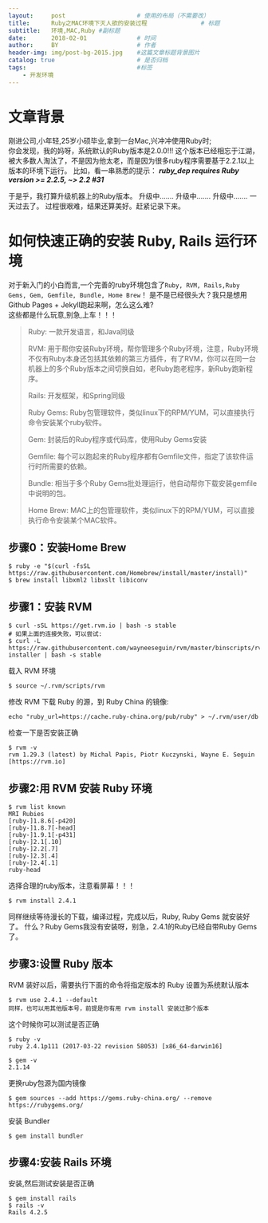 ```yaml
---
layout:     post                    # 使用的布局（不需要改）
title:      Ruby之MAC环境下灭人欲的安装过程               # 标题 
subtitle:   环境,MAC,Ruby #副标题
date:       2018-02-01              # 时间
author:     BY                      # 作者
header-img: img/post-bg-2015.jpg    #这篇文章标题背景图片
catalog: true                       # 是否归档
tags:                               #标签
    - 开发环境
---
```


# 文章背景
刚进公司,小年轻,25岁小硕毕业,拿到一台Mac,兴冲冲使用Ruby时;  
你会发现，我的妈呀，系统默认的Ruby版本是2.0.0!!!
这个版本已经相忘于江湖，被大多数人淘汰了，不是因为他太老，而是因为很多ruby程序需要基于2.2.1以上版本的环境下运行。
比如，看一串熟悉的提示：
***ruby_dep requires Ruby version >= 2.2.5, ~> 2.2 #31***

于是乎，我打算升级机器上的Ruby版本。
升级中.......
升级中.......
升级中.......
一天过去了。
过程很艰难，结果还算美好。赶紧记录下来。

# 如何快速正确的安装 Ruby, Rails 运行环境

对于新入门的小白而言,一个完善的ruby环境包含了`Ruby, RVM, Rails,Ruby Gems, Gem, Gemfile, Bundle, Home Brew`！
是不是已经很头大？我只是想用Github Pages + Jekyll跑起来啊，怎么这么难?  
这些都是什么玩意,别急,上车！！！

>Ruby: 一款开发语言，和Java同级  
>
>RVM: 用于帮你安装Ruby环境，帮你管理多个Ruby环境，注意，Ruby环境不仅有Ruby本身还包括其依赖的第三方插件，有了RVM，你可以在同一台机器上的多个Ruby版本之间切换自如，老Ruby跑老程序，新Ruby跑新程序。  
>
>Rails: 开发框架，和Spring同级  
>
>Ruby Gems: Ruby包管理软件，类似linux下的RPM/YUM，可以直接执行命令安装某个ruby软件。  
>
>Gem: 封装后的Ruby程序或代码库，使用Ruby Gems安装
>
>Gemfile: 每个可以跑起来的Ruby程序都有Gemfile文件，指定了该软件运行时所需要的依赖。
> 
>Bundle: 相当于多个Ruby Gems批处理运行，他自动帮你下载安装gemfile中说明的包。
>  
>Home Brew: MAC上的包管理软件，类似linux下的RPM/YUM，可以直接执行命令安装某个MAC软件。


## 步骤0：安装Home Brew
```
$ ruby -e "$(curl -fsSL https://raw.githubusercontent.com/Homebrew/install/master/install)"
$ brew install libxml2 libxslt libiconv
```

## 步骤1：安装 RVM
```
$ curl -sSL https://get.rvm.io | bash -s stable
# 如果上面的连接失败，可以尝试: 
$ curl -L https://raw.githubusercontent.com/wayneeseguin/rvm/master/binscripts/rvm-installer | bash -s stable
```

载入 RVM 环境

```
$ source ~/.rvm/scripts/rvm
```

修改 RVM 下载 Ruby 的源，到 Ruby China 的镜像:

```
echo "ruby_url=https://cache.ruby-china.org/pub/ruby" > ~/.rvm/user/db
```

检查一下是否安装正确

```
$ rvm -v
rvm 1.29.3 (latest) by Michal Papis, Piotr Kuczynski, Wayne E. Seguin [https://rvm.io]
```

## 步骤2:用 RVM 安装 Ruby 环境
```
$ rvm list known
MRI Rubies  
[ruby-]1.8.6[-p420]  
[ruby-]1.8.7[-head]
[ruby-]1.9.1[-p431]  
[ruby-]2.1[.10]  
[ruby-]2.2[.7]  
[ruby-]2.3[.4]  
[ruby-]2.4[.1]  
ruby-head
```

选择合理的ruby版本，注意看屏幕！！！

```
$ rvm install 2.4.1
```

同样继续等待漫长的下载，编译过程，完成以后，Ruby, Ruby Gems 就安装好了。
什么？Ruby Gems我没有安装呀，别急，2.4.1的Ruby已经自带Ruby Gems了。

## 步骤3:设置 Ruby 版本

RVM 装好以后，需要执行下面的命令将指定版本的 Ruby 设置为系统默认版本

```
$ rvm use 2.4.1 --default
同样，也可以用其他版本号，前提是你有用 rvm install 安装过那个版本
```

这个时候你可以测试是否正确

```
$ ruby -v
ruby 2.4.1p111 (2017-03-22 revision 58053) [x86_64-darwin16]

$ gem -v
2.1.14
```

更换ruby包源为国内镜像
```
$ gem sources --add https://gems.ruby-china.org/ --remove https://rubygems.org/
```

安装 Bundler
```
$ gem install bundler
```

## 步骤4:安装 Rails 环境
安装,然后测试安装是否正确
```
$ gem install rails
$ rails -v
Rails 4.2.5
```
